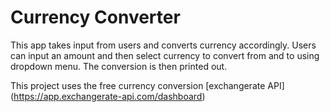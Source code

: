 # Currency Converter

This app takes input from users and converts currency accordingly. Users can input an amount and then select currency to convert from and to using dropdown menu. The conversion is then printed out.

This project uses the free currency conversion  [exchangerate API] (https://app.exchangerate-api.com/dashboard)
